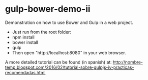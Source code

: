 # gulp-bower-demo-ii
Demonstration on how to use Bower and Gulp in a web project.

- Just run from the root folder:
 - npm install
 - bower install
 - gulp
- Then open "http://localhost:8080" in your web browser.

A more detailed tutorial can be found (in spanish) at: http://nombre-temp.blogspot.com/2016/02/tutorial-sobre-gulpjs-iv-practicas-recomendadas.html
